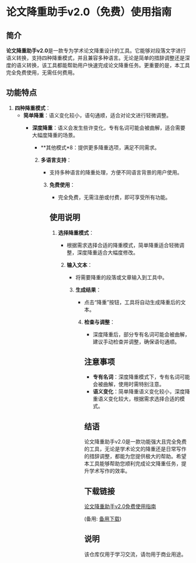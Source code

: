 # 论文降重助手v2.0（免费）使用指南

## 简介

**论文降重助手v2.0**是一款专为学术论文降重设计的工具。它能够对段落文字进行语义转换，支持四种降重模式，并且兼容多种语言。无论是简单的措辞调整还是深度的语义转换，该工具都能帮助用户快速完成论文降重任务。更重要的是，本工具完全免费使用，无需任何费用。

## 功能特点

1. **四种降重模式**：
   - **简单降重**：语义变化较小，语句通顺，适合对论文进行轻微调整。
      - **深度降重**：语义会发生些许变化，专有名词可能会被曲解，适合需要大幅度降重的场景。
         - **其他模式*8：提供更多降重选项，满足不同需求。

         2. **多语言支持**：
            - 支持多种语言的降重处理，方便不同语言背景的用户使用。

            3. **免费使用**：
               - 完全免费，无需注册或付费，即可享受所有功能。

               ## 使用说明

               1. **选择降重模式**：
                  - 根据需求选择合适的降重模式，简单降重适合轻微调整，深度降重适合大幅度修改。

                  2. **输入文本**：
                     - 将需要降重的段落或文章输入到工具中。

                     3. **生成结果**：
                        - 点击“降重”按钮，工具将自动生成降重后的文本。

                        4. **检查与调整**：
                           - 深度降重后，部分专有名词可能会被曲解，建议手动检查并调整，确保语句通顺。

                           ## 注意事项

                           - **专有名词**：深度降重模式下，专有名词可能会被曲解，使用时需特别注意。
                           - **语义变化**：简单降重语义变化较小，深度降重语义变化较大，根据需求选择合适的模式。

                           ## 结语

                           论文降重助手v2.0是一款功能强大且完全免费的工具，无论是学术论文的降重还是日常写作的措辞调整，都能为您提供极大的帮助。希望本工具能够帮助您顺利完成论文降重任务，提升学术写作的效率。

                           ## 下载链接
                           [论文降重助手v2.0免费使用指南](https://pan.quark.cn/s/641efdbfea00) 

                           (备用: [备用下载](https://pan.baidu.com/s/1FJV__Vfh2JlX7OfC73lqtw?pwd=1234))

                           ## 说明

                           该仓库仅用于学习交流，请勿用于商业用途。
